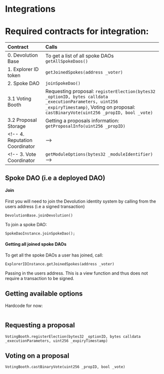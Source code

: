 # Integrations

# Required contracts for integration:

| Contract | Calls |
|:---------|:------|
0. Devolution Base | To get a list of all spoke DAOs `getAllSpokeDaos()`
1. Explorer ID token | `getJoinedSpokes(address _voter)`
2. Spoke DAO | `joinSpokeDao()`
3.1 Voting Booth | Requesting proposal: `registerElection(bytes32 _optionID, bytes calldata _executionParameters, uint256 _expiryTimestamp)`, Voting on proposal: `castBinaryVote(uint256 _propID, bool _vote)` |
3.2 Proposal Storage | Getting a proposals information: `getProposalInfo(uint256 _propID)`
<!-- 4. Reputation Coordinator |  -->
<!-- 3. Vote Coordinator | `getModuleOptions(bytes32 _moduleIdentifier)` -->

## Spoke DAO (i.e a deployed DAO)

#### Join
First you will need to join the Devolution identity system by calling from the users address (i.e a signed transaction)
```
DevolutionBase.joinDevolution()
```

To join a spoke DAO:
```
SpokeDaoInstance.joinSpokeDao();
```

#### Getting all joined spoke DAOs

To get all the spoke DAOs a user has joined, call:
```
ExplorerIDInstance.getJoinedSpokes(address _voter)
```
Passing in the users address. This is a view function and thus does not require a transaction to be signed. 

## Getting available options
Hardcode for now:
```

```

## Requesting a proposal 

```
VotingBooth.registerElection(bytes32 _optionID, bytes calldata _executionParameters, uint256 _expiryTimestamp)
```

## Voting on a proposal 

```
VotingBooth.castBinaryVote(uint256 _propID, bool _vote)
```